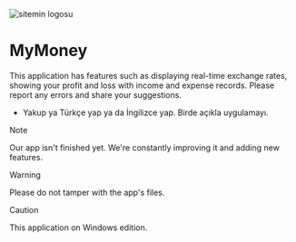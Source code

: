 ![sitemin logosu](https://i.imgur.com/RYxZIMy.jpeg)
# MyMoney
This application has features such as displaying real-time exchange rates, showing your profit and loss with income and expense records. Please report any errors and share your suggestions.

* Yakup ya Türkçe yap ya da İngilizce yap. Birde açıkla uygulamayı.

> [!NOTE]
> Our app isn't finished yet. We're constantly improving it and adding new features.

> [!WARNING]
> Please do not tamper with the app's files.

> [!CAUTION]
> This application on Windows edition.
